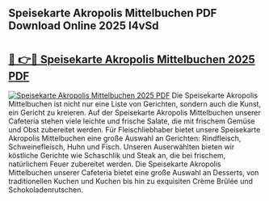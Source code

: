 ## Speisekarte Akropolis Mittelbuchen PDF Download Online 2025 I4vSd

# <h2><a href="http://gc98wk.nevu.top/?p=Speisekarte+Akropolis+Mittelbuchen">🔗 👉🔴 Speisekarte Akropolis Mittelbuchen 2025 PDF</a></h2>

[![Speisekarte Akropolis Mittelbuchen 2025 PDF](https://i.imgur.com/dBaPXMq.png)](http://gc98wk.nevu.top/?p=Speisekarte+Akropolis+Mittelbuchen)
Die Speisekarte Akropolis Mittelbuchen ist nicht nur eine Liste von Gerichten, sondern auch die Kunst, ein Gericht zu kreieren. Auf der Speisekarte Akropolis Mittelbuchen unserer Cafeteria stehen viele leichte und frische Salate, die mit frischem Gemüse und Obst zubereitet werden. Für Fleischliebhaber bietet unsere Speisekarte Akropolis Mittelbuchen eine große Auswahl an Gerichten: Rindfleisch, Schweinefleisch, Huhn und Fisch. Unseren Auserwählten bieten wir köstliche Gerichte wie Schaschlik und Steak an, die bei frischem, natürlichem Feuer zubereitet werden. Die Speisekarte Akropolis Mittelbuchen unserer Cafeteria bietet eine große Auswahl an Desserts, von traditionellen Kuchen und Kuchen bis hin zu exquisiten Crème Brûlée und Schokoladenrutschen.
